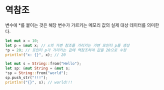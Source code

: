 # 역참조
변수에 *를 붙이는 것은 해당 변수가 가르키는 메모리 값의 
실제 대상 데이터를 의미한다.

```rust
let mut x = 10;
let p = &mut x; // x의 가변 참조를 가리키는 가변 포인터 p를 생성
*p = 20; // 포인터 p가 가리키는 값에 역참조하여 값을 20으로 수정
println!("x: {}", x); // 20
```

```rust
let mut s = String::from("Hello");
let sp: &mut String = &mut s;
*sp = String::from("world");
sp.push_str("!!!");
println!("{}", s); // world!!!
```